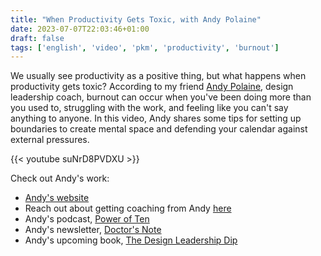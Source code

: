 ```yaml
---
title: "When Productivity Gets Toxic, with Andy Polaine"
date: 2023-07-07T22:03:46+01:00
draft: false
tags: ['english', 'video', 'pkm', 'productivity', 'burnout']
---
```

We usually see productivity as a positive thing, but what happens when productivity gets toxic? According to my friend [Andy Polaine](https://polaine.com), design leadership coach, burnout can occur when you've been doing more than you used to, struggling with the work, and feeling like you can't say anything to anyone. In this video, Andy shares some tips for setting up boundaries to create mental space and defending your calendar against external pressures.

{{< youtube suNrD8PVDXU >}}

Check out Andy's work:

- [Andy's website](https://polaine.com)
- Reach out about getting coaching from Andy [here](https://www.polaine.com/coaching/)
- Andy's podcast, [Power of Ten](https://www.polaine.com/tags/power-of-ten/)
- Andy's newsletter, [Doctor's Note](https://newsletter.polaine.com/)
- Andy's upcoming book, [The Design Leadership Dip](http://pln.me/dip-book)